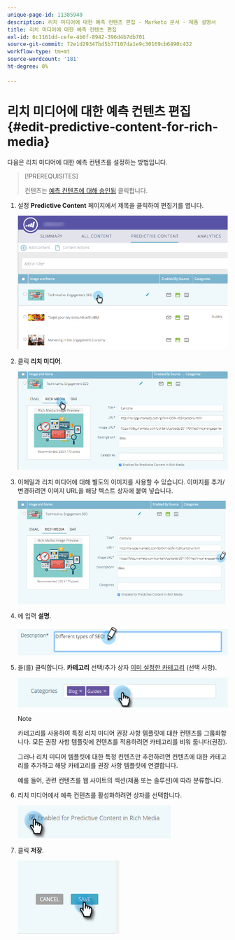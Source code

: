 ```yaml
---
unique-page-id: 11385940
description: 리치 미디어에 대한 예측 컨텐츠 편집 - Marketo 문서 - 제품 설명서
title: 리치 미디어에 대한 예측 컨텐츠 편집
exl-id: 6c1161dd-cefe-4b0f-8942-396d4b7db701
source-git-commit: 72e1d29347bd5b77107da1e9c30169cb6490c432
workflow-type: tm+mt
source-wordcount: '181'
ht-degree: 0%

---
```


# 리치 미디어에 대한 예측 컨텐츠 편집 {#edit-predictive-content-for-rich-media}

다음은 리치 미디어에 대한 예측 컨텐츠를 설정하는 방법입니다.

>[!PREREQUISITES]
>
>컨텐츠는 [예측 컨텐츠에 대해 승인됨](/help/marketo/product-docs/predictive-content/working-with-all-content/approve-a-title-for-predictive-content.md) 클릭합니다.

1. 설정 **Predictive Content** 페이지에서 제목을 클릭하여 편집기를 엽니다.

   ![](assets/image2017-10-3-9-3a40-3a38.png)

1. 클릭 **리치 미디어**.

   ![](assets/image2017-10-3-9-3a41-3a33.png)

1. 이메일과 리치 미디어에 대해 별도의 이미지를 사용할 수 있습니다. 이미지를 추가/변경하려면 이미지 URL을 해당 텍스트 상자에 붙여 넣습니다.

   ![](assets/image2017-10-3-9-3a42-3a20.png)

1. 에 입력 **설명**.

   ![](assets/image2017-10-3-9-3a43-3a43.png)

1. 을(를) 클릭합니다. **카테고리** 선택/추가 상자 [이미 설정한 카테고리](/help/marketo/product-docs/predictive-content/getting-started/set-up-categories.md) (선택 사항).

   ![](assets/image2017-10-3-9-3a55-3a57.png)

   >[!NOTE]
   >
   >카테고리를 사용하여 특정 리치 미디어 권장 사항 템플릿에 대한 컨텐츠를 그룹화합니다. 모든 권장 사항 템플릿에 컨텐츠를 적용하려면 카테고리를 비워 둡니다(권장).
   >
   >그러나 리치 미디어 템플릿에 대한 특정 컨텐츠만 추천하려면 컨텐츠에 대한 카테고리를 추가하고 해당 카테고리를 권장 사항 템플릿에 연결합니다.
   >
   >예를 들어, 관련 컨텐츠를 웹 사이트의 섹션(제품 또는 솔루션)에 따라 분류합니다.

1. 리치 미디어에서 예측 컨텐츠를 활성화하려면 상자를 선택합니다.

   ![](assets/six-1.png)

1. 클릭 **저장**.

   ![](assets/save.png)
